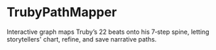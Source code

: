 # TrubyPathMapper
Interactive graph maps Truby’s 22 beats onto his 7‑step spine, letting storytellers' chart, refine, and save narrative paths.
